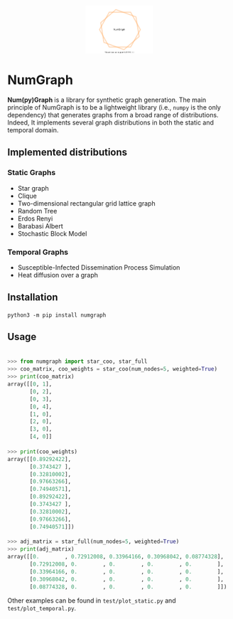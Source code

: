 [pypi-image]: https://github.com/gravins/NumGraph/blob/main/docs/source/_static/img/NumGraph_logo.svg
[pypi-url]: https://pypi.org/project/numgraph/

<p align="center">
  <img width="30%" src="https://github.com/gravins/NumGraph/blob/main/docs/source/_static/img/NumGraph_logo.svg" />
</p>


# NumGraph
**Num(py)Graph** is a library for synthetic graph generation. The main principle of NumGraph is to be a lightweight library (i.e., ``numpy`` is the only dependency) that generates graphs from a broad range of distributions. Indeed, It implements several graph distributions in both the static and temporal domain. 


## Implemented distributions
### Static Graphs
- Star graph
- Clique
- Two-dimensional rectangular grid lattice graph
- Random Tree
- Erdos Renyi
- Barabasi Albert
- Stochastic Block Model

### Temporal Graphs
- Susceptible-Infected Dissemination Process Simulation
- Heat diffusion over a graph

## Installation

``` python3 -m pip install numgraph ```

## Usage
```python

>>> from numgraph import star_coo, star_full
>>> coo_matrix, coo_weights = star_coo(num_nodes=5, weighted=True)
>>> print(coo_matrix)
array([[0, 1],
       [0, 2],
       [0, 3],
       [0, 4],
       [1, 0],
       [2, 0],
       [3, 0],
       [4, 0]]

>>> print(coo_weights)
array([[0.89292422],
       [0.3743427 ],
       [0.32810002],
       [0.97663266],
       [0.74940571],
       [0.89292422],
       [0.3743427 ],
       [0.32810002],
       [0.97663266],
       [0.74940571]])

>>> adj_matrix = star_full(num_nodes=5, weighted=True)
>>> print(adj_matrix)
array([[0.        , 0.72912008, 0.33964166, 0.30968042, 0.08774328],
       [0.72912008, 0.        , 0.        , 0.        , 0.        ],
       [0.33964166, 0.        , 0.        , 0.        , 0.        ],
       [0.30968042, 0.        , 0.        , 0.        , 0.        ],
       [0.08774328, 0.        , 0.        , 0.        , 0.        ]])

```

Other examples can be found in ``` test/plot_static.py ``` and ``` test/plot_temporal.py ```.
